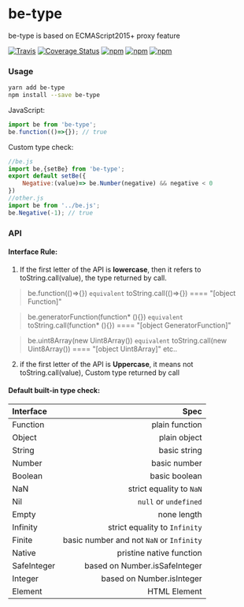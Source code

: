 # be-type
be-type is based on ECMAScript2015+ proxy feature

[![Travis](https://img.shields.io/travis/unadlib/be-type.svg)](https://travis-ci.org/unadlib/be-type)
[![Coverage Status](https://coveralls.io/repos/github/unadlib/be-type/badge.svg?branch=master)](https://coveralls.io/github/unadlib/be-type?branch=master)
[![npm](https://img.shields.io/npm/v/be-type.svg)](https://www.npmjs.com/package/be-type)
[![npm](https://img.shields.io/npm/dt/be-type.svg)](https://www.npmjs.com/package/be-type)
[![npm](https://img.shields.io/npm/l/be-type.svg)](https://www.npmjs.com/package/be-type)

### Usage
```bash
yarn add be-type
npm install --save be-type
```
JavaScript:
```javascript
import be from 'be-type';
be.function(()=>{}); // true
```
Custom type check:
```javascript
//be.js
import be,{setBe} from 'be-type';
export default setBe({
    Negative:(value)=> be.Number(negative) && negative < 0
})
//other.js
import be from '../be.js';
be.Negative(-1); // true
```

### API

#### Interface Rule:

1. If the first letter of the API is **lowercase**, then it refers to toString.call(value), the type returned by call.

> be.function(()=>{}) `equivalent` toString.call(()=>{}) ==== "[object Function]"

> be.generatorFunction(function* (){}) `equivalent` toString.call(function* (){}) ==== "[object GeneratorFunction]"

> be.uint8Array(new Uint8Array()) `equivalent` toString.call(new Uint8Array()) ==== "[object Uint8Array]"
> etc..

2. if the first letter of the API is **Uppercase**, it means not toString.call(value), Custom type returned by call

#### Default built-in type check:

| Interface     |    Spec                                   |
| :------------ | -----------------------------------------:|
| Function      |  plain function                           |
| Object        |  plain object                             |
| String        |  basic string                             |
| Number        |  basic number                             |
| Boolean       |  basic boolean                            |
| NaN           |  strict equality to `NaN`                 |
| Nil           |  `null` or `undefined`                    |
| Empty         |  none length                              |
| Infinity      |  strict equality to `Infinity`            |
| Finite        |  basic number and not `NaN` or `Infinity` |
| Native        |  pristine native function                 |
| SafeInteger   |  based on Number.isSafeInteger            |
| Integer       |  based on Number.isInteger                |
| Element       |  HTML Element                             |
